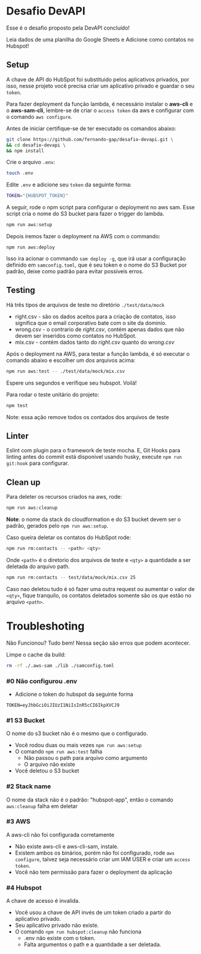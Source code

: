 # Desafio DevAPI

Esse é o desafio proposto pela DevAPI concluído!

Leia dados de uma planilha do Google Sheets e Adicione como contatos no Hubspot!

## Setup
A chave de API do HubSpot foi substituido pelos aplicativos privados, por isso, nesse projeto você precisa criar um aplicativo privado e guardar o seu `token`.

Para fazer deployment da função lambda, é necessário instalar o **aws-cli** e o **aws-sam-cli**, lembre-se de criar o `access token` da aws e configurar com o comando `aws configure`.

Antes de iniciar certifique-se de ter executado os comandos abaixo:
```sh
git clone https://github.com/fernando-gap/desafio-devapi.git \
&& cd desafio-devapi \
&& npm install
```

Crie o arquivo `.env`:
```sh
touch .env
```
 Edite `.env` e adicione seu `token` da seguinte forma:
```sh
TOKEN="{HUBSPOT_TOKEN}"
```

A seguir, rode o npm script para configurar o deployment no aws sam. Esse script cria o nome do S3 bucket para fazer o trigger do lambda.

```sh
npm run aws:setup
```

Depois iremos fazer o deployment na AWS com o commando:
```
npm run aws:deploy
```
Isso ira acionar o commando `sam deploy -g`, que irá usar a configuração definido em `samconfig.toml`, que é seu token e o nome do S3 Bucket por padrão, deixe como padrão para evitar possíveis erros.


## Testing
Há três tipos de arquivos de teste no diretório `./test/data/mock`
- right.csv - são os dados aceitos para a criação de contatos, isso significa que o email corporativo bate com o site da dominío.
- wrong.csv - o contrario de *right.csv*, contém apenas dados que não devem ser inseridos como contatos no HubSpot. 
- mix.csv - contém dados tanto do *right.csv* quanto do *wrong.csv*

Após o deployment na AWS, para testar a função lambda, é só executar o comando abaixo e escolher um dos arquivos acima:

```sh
npm run aws:test -- ./test/data/mock/mix.csv
```

Espere uns segundos e verifique seu hubspot. Voilá!

Para rodar o teste unitário do projeto:
```sh
npm test
```

Note: essa ação remove todos os contados dos arquivos de teste

## Linter
Eslint com plugin para o framework de teste mocha. E, Git Hooks para linting antes do commit está disponivel usando husky, execute `npm run git:hook` para configurar.

## Clean up

Para deleter os recursos criados na aws, rode:
```sh
npm run aws:cleanup
```
**Note**: o nome da stack do cloudformation e do S3 bucket devem ser o padrão, gerados pelo `npm run aws:setup`.

Caso queira deletar os contatos do HubSpot rode:
```sh
npm run rm:contacts -- <path> <qty>
```

Onde `<path>` é o diretorio dos arquivos de teste
e `<qty>` a quantidade a ser deletada do arquivo path.

```sh
npm run rm:contacts -- test/data/mock/mix.csv 25
```

Caso nao deletou tudo é só fazer uma outra request ou aumentar o valor de `<qty>`, fique tranquilo, os contatos deletados somente são os que estão no arquivo `<path>`.


# Troubleshoting

Não Funcionou? Tudo bem! Nessa seção são erros que podem acontecer.

Limpe o cache da build:
```sh
rm -rf ./.aws-sam ./lib ./samconfig.toml
```

### #0 Não configurou .env
- Adicione o token do hubspot da seguinte forma
```
TOKEN=eyJhbGciOiJIUzI1NiIsInR5cCI6IkpXVCJ9
```

### #1 S3 Bucket
O nome do s3 bucket não é o mesmo que o configurado.
- Você rodou duas ou mais vezes `npm run aws:setup`
- O comando `npm run aws:test` falha
  - Não passou o path para arquivo como argumento
  - O arquivo não existe
- Você deletou o S3 bucket

### #2 Stack name
O nome da stack não é o padrão: "hubspot-app", então o comando `aws:cleanup` falha em deletar


### #3 AWS
A aws-cli não foi configurada corretamente
- Não existe aws-cli e aws-cli-sam, instale.
- Existem ambos os binários, porém não foi configurado, rode `aws configure`, talvez seja necessário criar um IAM USER e criar um `access token`.
- Você não tem permissão para fazer o deployment da aplicação

### #4 Hubspot
A chave de acesso é invalida.
- Você usou a chave de API invés de um token criado a partir do aplicativo privado.
- Seu aplicativo privado não existe.
- O comando `npm run hubspot:cleanup` não funciona
  - .env não existe com o token.
  - Falta argumentos o path e a quantidade a ser deletada.
